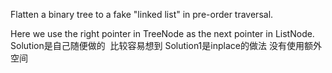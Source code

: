Flatten a binary tree to a fake "linked list" in pre-order traversal.

Here we use the right pointer in TreeNode as the next pointer in ListNode.
Solution是自己随便做的  比较容易想到 Solution1是inplace的做法 没有使用额外空间
